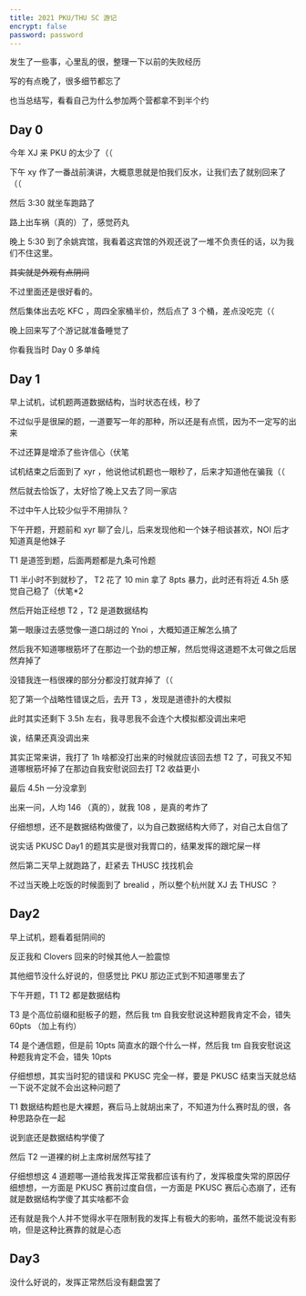 ```yaml
---
title: 2021 PKU/THU SC 游记
encrypt: false
password: password
---
```


发生了一些事，心里乱的很，整理一下以前的失败经历

写的有点晚了，很多细节都忘了

也当总结写，看看自己为什么参加两个营都拿不到半个约

## Day 0

今年 XJ 来 PKU 的太少了（（

下午 xy 作了一番战前演讲，大概意思就是怕我们反水，让我们去了就别回来了（（

然后 3:30 就坐车跑路了

路上出车祸（真的）了，感觉药丸

晚上 5:30 到了余姚宾馆，我看着这宾馆的外观还说了一堆不负责任的话，以为我们不住这里。

~~其实就是外观有点阴间~~

不过里面还是很好看的。

然后集体出去吃 KFC ，周四全家桶半价，然后点了 3 个桶，差点没吃完（（

晚上回来写了个游记就准备睡觉了

你看我当时 Day 0 多单纯

## Day 1

早上试机，试机题两道数据结构，当时状态在线，秒了

不过似乎是很屎的题，一道要写一年的那种，所以还是有点慌，因为不一定写的出来

不过还算是增添了些许信心（伏笔

试机结束之后面到了 xyr ，他说他试机题也一眼秒了，后来才知道他在骗我（（

然后就去恰饭了，太好恰了晚上又去了同一家店

不过中午人比较少似乎不用排队？

下午开题，开题前和 xyr 聊了会儿，后来发现他和一个妹子相谈甚欢，NOI 后才知道真是他妹子

T1 是道签到题，后面两题都是九条可怜题

T1 半小时不到就秒了， T2 花了 10 min 拿了 8pts 暴力，此时还有将近 4.5h 感觉自己稳了（伏笔*2

然后开始正经想 T2 ，T2 是道数据结构

第一眼康过去感觉像一道口胡过的 Ynoi ，大概知道正解怎么搞了

然后我不知道哪根筋坏了在那边一个劲的想正解，然后觉得这道题不太可做之后居然弃掉了

没错我连一档很裸的部分分都没打就弃掉了（（

犯了第一个战略性错误之后，去开 T3 ，发现是道德扑的大模拟

此时其实还剩下 3.5h 左右，我寻思我不会连个大模拟都没调出来吧

诶，结果还真没调出来

其实正常来讲，我打了 1h 啥都没打出来的时候就应该回去想 T2 了，可我又不知道哪根筋坏掉了在那边自我安慰说回去打 T2 收益更小

最后 4.5h 一分没拿到

出来一问，人均 146 （真的），就我 108 ，是真的考炸了

仔细想想，还不是数据结构做傻了，以为自己数据结构大师了，对自己太自信了

说实话 PKUSC Day1 的题其实是很对我胃口的，结果发挥的跟坨屎一样

然后第二天早上就跑路了，赶紧去 THUSC 找找机会

不过当天晚上吃饭的时候面到了 brealid ，所以整个杭州就 XJ 去 THUSC ？

## Day2

早上试机，题看着挺阴间的

反正我和 Clovers 回来的时候其他人一脸震惊

其他细节没什么好说的，但感觉比 PKU 那边正式到不知道哪里去了

下午开题，T1 T2 都是数据结构

T3 是个高位前缀和挺板子的题，然后我 tm 自我安慰说这种题我肯定不会，错失 60pts （加上有约）

T4 是个通信题，但是前 10pts 简直水的跟个什么一样，然后我 tm 自我安慰说这种题我肯定不会，错失 10pts 

仔细想想，其实当时犯的错误和 PKUSC 完全一样，要是 PKUSC 结束当天就总结一下说不定就不会出这种问题了

T1 数据结构题也是大裸题，赛后马上就胡出来了，不知道为什么赛时乱的很，各种思路杂在一起

说到底还是数据结构学傻了

然后 T2 一道裸的树上主席树居然写挂了

仔细想想这 4 道题哪一道给我发挥正常我都应该有约了，发挥极度失常的原因仔细想想，一方面是 PKUSC 赛前过度自信，一方面是 PKUSC 赛后心态崩了，还有就是数据结构学傻了其实啥都不会

还有就是我个人并不觉得水平在限制我的发挥上有极大的影响，虽然不能说没有影响，但是这种比赛靠的就是心态

## Day3

没什么好说的，发挥正常然后没有翻盘罢了







